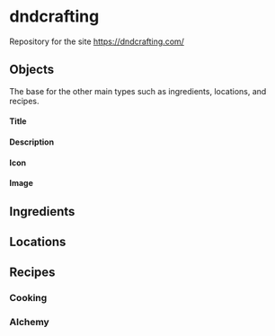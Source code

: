 # dndcrafting

Repository for the site <https://dndcrafting.com/>

## Objects

The base for the other main types such as ingredients, locations, and recipes.

#### Title

#### Description

#### Icon

#### Image

## Ingredients

## Locations

## Recipes

### Cooking

### Alchemy
